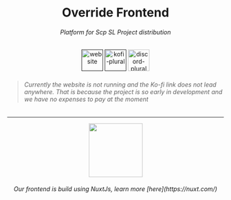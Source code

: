 <h1 align="center">Override Frontend</h1>
<h6 align="center">Platform for Scp SL Project distribution</h6>

<div align="center">
<a href=""><img href="" alt="website" height="50" src="https://cdn.jsdelivr.net/npm/@intergrav/devins-badges@3/assets/cozy/documentation/website_vector.svg"></a>
<a href=""><img href="" alt="kofi-plural" height="50" src="https://cdn.jsdelivr.net/npm/@intergrav/devins-badges@3/assets/cozy/donate/kofi-plural_vector.svg"></a>
<a href="https://discord.gg/rfPKXSCe8N"><img alt="discord-plural" height="50" src="https://cdn.jsdelivr.net/npm/@intergrav/devins-badges@3/assets/cozy/social/discord-plural_vector.svg"></a>
</div>

> <h6>Currently the website is not running and the Ko-fi link does not lead anywhere. That is because the project is so early in development and we have no expenses to pay at the moment</h6>
---
<div align="center">
  <img width="125" src="https://github.com/user-attachments/assets/f7c2d1bf-efba-4b3d-b5bc-a4d7cdcdc985">
  <h6>Our frontend is build using NuxtJs, learn more [here](https://nuxt.com/)</h6>
</div>

